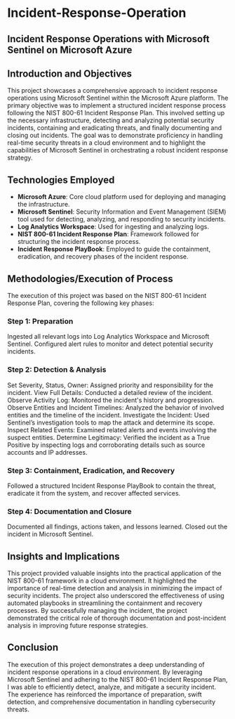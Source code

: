 # Incident-Response-Operation

## Incident Response Operations with Microsoft Sentinel on Microsoft Azure

## Introduction and Objectives
This project showcases a comprehensive approach to incident response operations using Microsoft Sentinel within the Microsoft Azure platform. The primary objective was to implement a structured incident response process following the NIST 800-61 Incident Response Plan. This involved setting up the necessary infrastructure, detecting and analyzing potential security incidents, containing and eradicating threats, and finally documenting and closing out incidents. The goal was to demonstrate proficiency in handling real-time security threats in a cloud environment and to highlight the capabilities of Microsoft Sentinel in orchestrating a robust incident response strategy.

## Technologies Employed
- <b>Microsoft Azure</b>: Core cloud platform used for deploying and managing the infrastructure.
- <b>Microsoft Sentinel</b>: Security Information and Event Management (SIEM) tool used for detecting, analyzing, and responding to security incidents.
- <b>Log Analytics Workspace</b>: Used for ingesting and analyzing logs.
- <b>NIST 800-61 Incident Response Plan</b>: Framework followed for structuring the incident response process.
- <b>Incident Response PlayBook</b>: Employed to guide the containment, eradication, and recovery phases of the incident response.

## Methodologies/Execution of Process
The execution of this project was based on the NIST 800-61 Incident Response Plan, covering the following key phases:

### Step 1: Preparation

Ingested all relevant logs into Log Analytics Workspace and Microsoft Sentinel.
Configured alert rules to monitor and detect potential security incidents.
### Step 2: Detection & Analysis

Set Severity, Status, Owner: Assigned priority and responsibility for the incident.
View Full Details: Conducted a detailed review of the incident.
Observe Activity Log: Monitored the incident's history and progression.
Observe Entities and Incident Timelines: Analyzed the behavior of involved entities and the timeline of the incident.
Investigate the Incident: Used Sentinel’s investigation tools to map the attack and determine its scope.
Inspect Related Events: Examined related alerts and events involving the suspect entities.
Determine Legitimacy: Verified the incident as a True Positive by inspecting logs and corroborating details such as source accounts and IP addresses.
### Step 3: Containment, Eradication, and Recovery

Followed a structured Incident Response PlayBook to contain the threat, eradicate it from the system, and recover affected services.
### Step 4: Documentation and Closure

Documented all findings, actions taken, and lessons learned.
Closed out the incident in Microsoft Sentinel.

## Insights and Implications
This project provided valuable insights into the practical application of the NIST 800-61 framework in a cloud environment. It highlighted the importance of real-time detection and analysis in minimizing the impact of security incidents. The project also underscored the effectiveness of using automated playbooks in streamlining the containment and recovery processes. By successfully managing the incident, the project demonstrated the critical role of thorough documentation and post-incident analysis in improving future response strategies.

## Conclusion
The execution of this project demonstrates a deep understanding of incident response operations in a cloud environment. By leveraging Microsoft Sentinel and adhering to the NIST 800-61 Incident Response Plan, I was able to efficiently detect, analyze, and mitigate a security incident. The experience has reinforced the importance of preparation, swift detection, and comprehensive documentation in handling cybersecurity threats.
